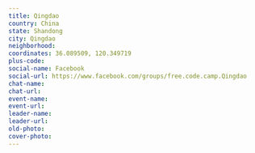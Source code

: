 ```yaml
---
title: Qingdao
country: China
state: Shandong
city: Qingdao
neighborhood: 
coordinates: 36.089509, 120.349719
plus-code:
social-name: Facebook
social-url: https://www.facebook.com/groups/free.code.camp.Qingdao
chat-name:
chat-url:
event-name:
event-url:
leader-name:
leader-url:
old-photo: 
cover-photo:
---
```

